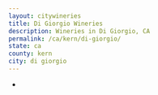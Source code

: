 ```yaml
---
layout: citywineries
title: Di Giorgio Wineries
description: Wineries in Di Giorgio, CA
permalink: /ca/kern/di-giorgio/
state: ca
county: kern
city: di giorgio
---
```

-
